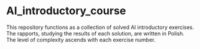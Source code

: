 # AI_introductory_course
This repository functions as a collection of solved AI introductory exercises. The rapports, studying the results of each solution, are written in Polish. The level of complexity ascends with each exercise number.
